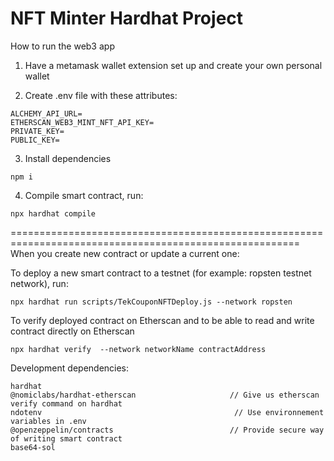 # NFT Minter Hardhat Project

How to run the web3 app

1. Have a metamask wallet extension set up and create your own personal wallet

2. Create .env file with these attributes:
```shell
ALCHEMY_API_URL=
ETHERSCAN_WEB3_MINT_NFT_API_KEY=
PRIVATE_KEY=
PUBLIC_KEY=
```
3. Install dependencies
```shell
npm i
```

4. Compile smart contract, run:
```shell
npx hardhat compile
```
========================================================================================================
When you create new contract or update a current one:

To deploy a new smart contract to a testnet (for example: ropsten testnet network), run: 
```shell
npx hardhat run scripts/TekCouponNFTDeploy.js --network ropsten
```

To verify deployed contract on Etherscan and to be able to read and write contract directly on Etherscan
```shell
npx hardhat verify  --network networkName contractAddress
```

Development dependencies:
```shell
hardhat
@nomiclabs/hardhat-etherscan                     // Give us etherscan verify command on hardhat
ndotenv                                           // Use environnement variables in .env
@openzeppelin/contracts                          // Provide secure way of writing smart contract
base64-sol
```